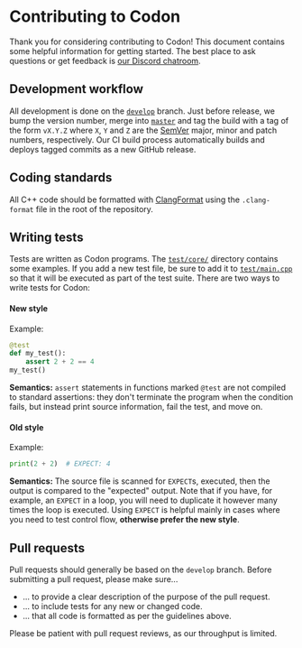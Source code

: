 # Contributing to Codon

Thank you for considering contributing to Codon! This document contains some helpful information for getting started.
The best place to ask questions or get feedback is [our Discord chatroom](https://discord.gg/8mT5R57kng).

## Development workflow

All development is done on the [`develop`](https://github.com/exaloop/codon/tree/develop) branch. Just before release,
we bump the version number, merge into [`master`](https://github.com/exaloop/codon/tree/master) and tag the build with
a tag of the form `vX.Y.Z` where `X`, `Y` and `Z` are the [SemVer](https://semver.org) major, minor and patch numbers,
respectively. Our CI build process automatically builds and deploys tagged commits as a new GitHub release.

## Coding standards

All C++ code should be formatted with [ClangFormat](https://clang.llvm.org/docs/ClangFormat.html) using the `.clang-format`
file in the root of the repository.

## Writing tests

Tests are written as Codon programs. The [`test/core/`](https://github.com/exaloop/codon/tree/master/test/core) directory
contains some examples. If you add a new test file, be sure to add it to
[`test/main.cpp`](https://github.com/exaloop/codon/blob/master/test/main.cpp) so that it will be executed as part of the test
suite. There are two ways to write tests for Codon:

#### New style

Example:

```python
@test
def my_test():
    assert 2 + 2 == 4
my_test()
```

**Semantics:** `assert` statements in functions marked `@test` are not compiled to standard assertions: they don't terminate
the program when the condition fails, but instead print source information, fail the test, and move on.

#### Old style

Example:

```python
print(2 + 2)  # EXPECT: 4
```

**Semantics:** The source file is scanned for `EXPECT`s, executed, then the output is compared to the "expected" output. Note
that if you have, for example, an `EXPECT` in a loop, you will need to duplicate it however many times the loop is executed.
Using `EXPECT` is helpful mainly in cases where you need to test control flow, **otherwise prefer the new style**.

## Pull requests

Pull requests should generally be based on the `develop` branch. Before submitting a pull request, please make sure...

- ... to provide a clear description of the purpose of the pull request.
- ... to include tests for any new or changed code.
- ... that all code is formatted as per the guidelines above.

Please be patient with pull request reviews, as our throughput is limited.
